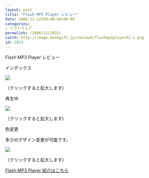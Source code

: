 ```yaml
---
layout: post
title: "Flash MP3 Player レビュー"
date: 2006-11-22T09:00:00+09:00
categories:
- ソフトウェア
permalink: /2006/11/2832/
catch: http://image.moongift.jp/review4/flashmp3player01.s.png
id: 2823
---
```

Flash MP3 Player レビュー  
<!--more-->

インデックス

  

[![](http://image.moongift.jp/review4/flashmp3player02.s.png)](http://image.moongift.jp/review4/flashmp3player02.png)  
  
（クリックすると拡大します)

  

再生中

  

[![](http://image.moongift.jp/review4/flashmp3player01.s.png)](http://image.moongift.jp/review4/flashmp3player01.png)  
  
（クリックすると拡大します)

  

色変更

  

多少のデザイン変更が可能です。

  

[![](http://image.moongift.jp/review4/flashmp3player03.s.png)](http://image.moongift.jp/review4/flashmp3player03.png)  
  
（クリックすると拡大します)

  

[Flash MP3 Player 紹介はこちら](http://oss.moongift.jp/intro/i-2831.html)

